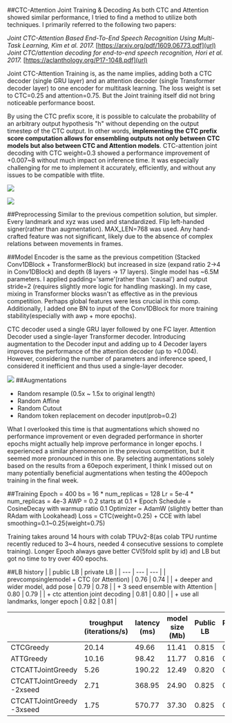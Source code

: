 ##CTC-Attention Joint Training & Decoding
As both CTC and Attention showed similar performance, I tried to find a method to utilize both techniques.  I primarily referred to the following two papers:

*Joint CTC-Attention Based End-To-End Speech Recognition Using Multi-Task Learning, Kim et al. 2017.*
[https://arxiv.org/pdf/1609.06773.pdf](url)
*Joint CTC/attention decoding for end-to-end speech recognition, Hori et al. 2017.*
[https://aclanthology.org/P17-1048.pdf](url)

Joint CTC-Attention Training is, as the name implies, adding both a CTC decoder (single GRU layer) and an attention decoder (single Transformer decoder layer) to one encoder for multitask learning. The loss weight is set to CTC=0.25 and attention=0.75. But the Joint training itself did not bring noticeable performance boost.

By using the CTC prefix score, it is possible to calculate the probability of an arbitrary output hypothesis "h" without depending on the output timestep of the CTC output. In other words, **implementing the CTC prefix score computation allows for ensembling outputs not only between CTC models but also between CTC and Attention models**. CTC-attention joint decoding with CTC weight=0.3 showed a performance improvement of +0.007~8 without much impact on inference time. It was especially challenging for me to implement it accurately, efficiently, and without any issues to be compatible with tflite.

![](https://www.googleapis.com/download/storage/v1/b/kaggle-forum-message-attachments/o/inbox%2F5003978%2Fabde23b44b90f8ba6adc7d56ca874d86%2F.drawio-3.svg?generation=1692977029060458&alt=media)

![](https://www.googleapis.com/download/storage/v1/b/kaggle-forum-message-attachments/o/inbox%2F5003978%2F22c798e256f66322a0cc9e42b976d570%2F.drawio-4.svg?generation=1692977118893507&alt=media)

##Preprocessing
Similar to the previous competition solution, but simpler. Every landmark and xyz was used and standardized. Flip left-handed signer(rather than augmentation). MAX_LEN=768 was used. Any hand-crafted feature was not significant, likely due to the absence of complex relations between movements in frames.

##Model
Encoder is the same as the previous competition (Stacked Conv1DBlock + TransformerBlock) but increased in size (expand ratio 2->4 in Conv1DBlock) and depth (8 layers -> 17 layers). Single model has ~6.5M parameters. I applied padding='same'(rather than 'causal') and output stride=2 (requires slightly more logic for handling masking). In my case, mixing in Transformer blocks wasn't as effective as in the previous competition. Perhaps global features were less crucial in this comp. Additionally, I added one BN to input of the Conv1DBlock for more training stability(especially with awp + more epochs).

CTC decoder used a single GRU layer followed by one FC layer. Attention Decoder used a single-layer Transformer decoder. Introducing augmentation to the Decoder input and adding up to 4 Decoder layers improves the performance of the attention decoder (up to +0.004). However, considering the number of parameters and inference speed, I considered it inefficient and thus used a single-layer decoder.

![](https://www.googleapis.com/download/storage/v1/b/kaggle-forum-message-attachments/o/inbox%2F5003978%2F7d1f7aee69242af5e6aa5ef19c9460f6%2Fmodeldesign.drawio-2.svg?generation=1692993585923781&alt=media)
##Augmentations
* Random resample (0.5x ~ 1.5x to original length)
* Random Affine
* Random Cutout
* Random token replacement on decoder input(prob=0.2)

What I overlooked this time is that augmentations which showed no performance improvement or even degraded performance in shorter epochs might actually help improve performance in longer epochs. I experienced a similar phenomenon in the previous competition, but it seemed more pronounced in this one. By selecting augmentations solely based on the results from a 60epoch experiment, I think I missed out on many potentially beneficial augmentations when testing the 400epoch training in the final week.


##Training
Epoch = 400
bs = 16 * num_replicas = 128
Lr = 5e-4 * num_replicas = 4e-3
AWP = 0.2 starts at 0.1 * Epoch
Schedule = CosineDecay with warmup ratio 0.1
Optimizer = AdamW (slightly better than RAdam with Lookahead)
Loss = CTC(weight=0.25) + CCE with label smoothing=0.1~0.25(weight=0.75)

Training takes around 14 hours with colab TPUv2-8(as colab TPU runtime recently reduced to 3~4 hours, needed 4 consecutive sessions to complete training).
Longer Epoch always gave better CV(5fold split by id) and LB but got no time to try over 400 epochs.

##LB history
|  | public LB | private LB | 
| --- | --- | --- |
| prevcompsinglemodel + CTC (or Attention) | 0.76 | 0.74 |
| + deeper and wider model, add pose | 0.79 | 0.78 |
| + 3 seed ensemble with Attention | 0.80 | 0.79 |
| + ctc attention joint decoding | 0.81 | 0.80 | 
| + use all landmarks, longer epoch | 0.82 | 0.81 |



| | troughput (iterations/s) | latency (ms) | model size (Mb)| Public LB | Private LB |
| --- | --- | --- | --- | --- | --- |
| CTCGreedy | 20.14 | 49.66 | 11.41 | 0.815 | 0.807 |
| ATTGreedy | 10.16 | 98.42 | 11.77 | 0.816 | 0.808 |
| CTCATTJointGreedy | 5.26 | 190.22 | 12.49 | 0.820 | 0.812 |
| CTCATTJointGreedy -2xseed | 2.71 | 368.95 | 24.90 | 0.825 | 0.817 |
| CTCATTJointGreedy -3xseed | 1.75 | 570.77 | 37.30 | 0.825 | 0.819 |
